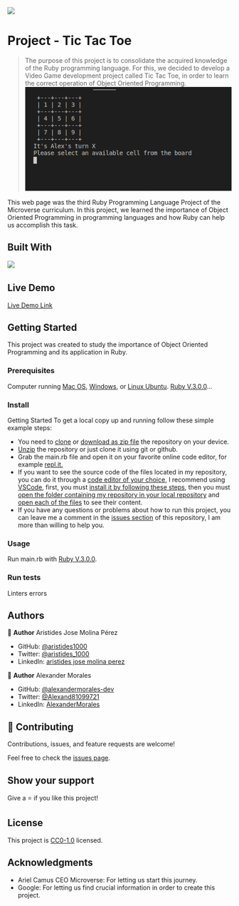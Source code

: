 ![](https://img.shields.io/badge/-Ruby-rgb(199%2C%2032%2C%2039)?style=plastic&logo=ruby)

# Project - Tic Tac Toe

> The purpose of this project is to consolidate the acquired knowledge of the Ruby programming language. For this, we decided to develop a Video Game development project called Tic Tac Toe, in order to learn the correct operation of Object Oriented Programming.
![screenshot](./app_screenshot.png)

This web page was the third Ruby Programming Language Project of the Microverse curriculum.
In this project, we learned the importance of Object Oriented Programming in programming languages and how Ruby can help us accomplish this task.

## Built With

![](https://img.shields.io/badge/-Ruby-rgb(199%2C%2032%2C%2039)?style=plastic&logo=ruby)

## Live Demo

[Live Demo Link](https://paiza.io/projects/Bik1h0kdcoJiVRlVLj7aJg/)

## Getting Started

This project was created to study the importance of Object Oriented Programming and its application in Ruby.

### Prerequisites

Computer running [Mac OS](https://www.apple.com/macos/big-sur/), [Windows](https://www.microsoft.com/en-us/software-download/windows10), or [Linux Ubuntu](https://ubuntu.com/download). [Ruby V.3.0.0](https://www.ruby-lang.org/es/downloads/)...

### Install

Getting Started
To get a local copy up and running follow these simple example steps:

- You need to [clone](https://docs.github.com/en/github/creating-cloning-and-archiving-repositories/cloning-a-repository) or [download as zip file](https://www.itprotoday.com/mobile-management-and-security/how-do-i-download-files-github) the repository on your device.
- [Unzip](http://www.e7z.org/open-zip.htm) the repository or just clone it using git or github.
- Grab the main.rb file and open it on your favorite online code editor, for example [repl.it.](https://replit.com/)
- If you want to see the source code of the files located in my repository, you can do it through a [code editor of your choice](https://www.elegantthemes.com/blog/resources/best-code-editors), I recommend using [VSCode](https://code.visualstudio.com/), first, you must [install it by following these steps](https://code.visualstudio.com/docs), then you must [open the folder containing my repository in your local repository](https://thisdavej.com/right-click-on-windows-folder-and-open-with-visual-studio-code/#:~:text=You%20can%20now%20navigate%20to,with%20VS%20Code%E2%80%9D%20as%20well.) and [open each of the files](https://code.visualstudio.com/docs/editor/editingevolved) to see their content.
- If you have any questions or problems about how to run this project, you can leave me a comment in the [issues section](https://github.com/aristides1000/tic_tac_toe_project/issues) of this repository, I am more than willing to help you.

### Usage
Run main.rb with [Ruby V.3.0.0](https://www.ruby-lang.org/es/downloads/).

### Run tests
Linters errors

## Authors

👤 **Author**
Aristides Jose Molina Pérez

- GitHub: [@aristides1000](https://github.com/aristides1000)
- Twitter: [@aristides_1000](https://twitter.com/@aristides_1000)
- LinkedIn: [aristides jose molina perez](https://www.linkedin.com/in/aristides-jose-molina-perez-09b0579a)

👤 **Author**
Alexander Morales

- GitHub: [@alexandermorales-dev](https://github.com/alexandermorales-dev/)
- Twitter: [@Alexand81099721](https://twitter.com/Alexand81099721)
- LinkedIn: [AlexanderMorales](https://www.linkedin.com/in/alexander-morales-b8539898/)

## 🤝 Contributing

Contributions, issues, and feature requests are welcome!

Feel free to check the [issues page](https://github.com/aristides1000/tic_tac_toe_project/issues).

## Show your support

Give a ⭐️ if you like this project!

## License

This project is [CC0-1.0](LICENSE) licensed.

## Acknowledgments

- Ariel Camus CEO Microverse: For letting us start this journey.
- Google: For letting us find crucial information in order to create this project.
